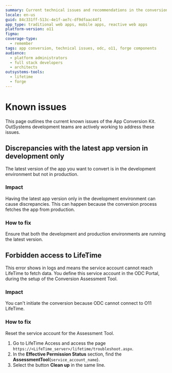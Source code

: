 ```yaml
---
summary: Current technical issues and recommendations in the conversion of OutSystems O11 apps to ODC, with recommendations how to address the issues where possible.
locale: en-us
guid: 84c331ff-513c-4e1f-ae7c-df9dfaac44f1
app_type: traditional web apps, mobile apps, reactive web apps
platform-version: o11
figma:
coverage-type:
  - remember
tags: app conversion, technical issues, odc, o11, forge components
audience:
  - platform administrators
  - full stack developers
  - architects
outsystems-tools:
  - lifetime
  - forge
---
```

# Known issues

This page outlines the current known issues of the App Conversion Kit. OutSystems development teams are actively working to address these issues.

## Discrepancies with the latest app version in development only

The latest version of the app you want to convert is in the development environment but not in production.

### Impact

Having the latest app version only in the development environment can cause discrepancies. This can happen because the conversion process fetches the app from production.

### How to fix

Ensure that both the development and production environments are running the latest version.

## Forbidden access to LifeTime

This error shows in logs and means the service account cannot reach LifeTime to fetch data. You define this service account in the ODC Portal, during the setup of the Conversion Assessment Tool.

### Impact

You can't initiate the conversion because ODC cannot connect to O11 LifeTime.

### How to fix

Reset the service account for the Assessment Tool.

1. Go to LifeTime Access and access the page `https://<LifeTime_server>/lifetime/troubleshoot.aspx`.
1. In the **Effective Permission Status** section, find the **AssessmentTool**(`service_account_name`).
1. Select the button **Clean up** in the same line.
